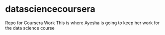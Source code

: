 # datasciencecoursera
Repo for Coursera Work
This is where Ayesha is going to keep her work for the data science course
